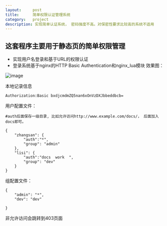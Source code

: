 ```yaml
---
layout:     post
title:      简单权限认证管理系统
category:   project
description: 实现简单认证系统， 密码强度不高。对保密性要求比较高的系统不适用
---
```



## 这套程序主要用于静态页的简单权限管理

- 实现用户名登录和基于URL的权限认证
- 登录系统基于nginx的HTTP Basic Authentication和nginx_lua模块
效果图：

![image](/images/sams1.jpg)

本地记录信息


```
Authorization:Basic bxdjcmdmZQ5nan6xOnVzDXJbbeddbcb=
```



用户配置文件：

```
#auth后面保存一级目录, 比如允许访问http://www.example.com/docs/， 后面加入docs即可。

{
    "zhangsan": {
        "auth":"*",
        "group": "admin"
    },
    "lisi": {
        "auth":"docs  work  ",
        "group": "dev"
    }
}
```



组配置文件：


```
{
    "admin": "*",
    "dev": "dev"

}
```


非允许访问会跳转到403页面
